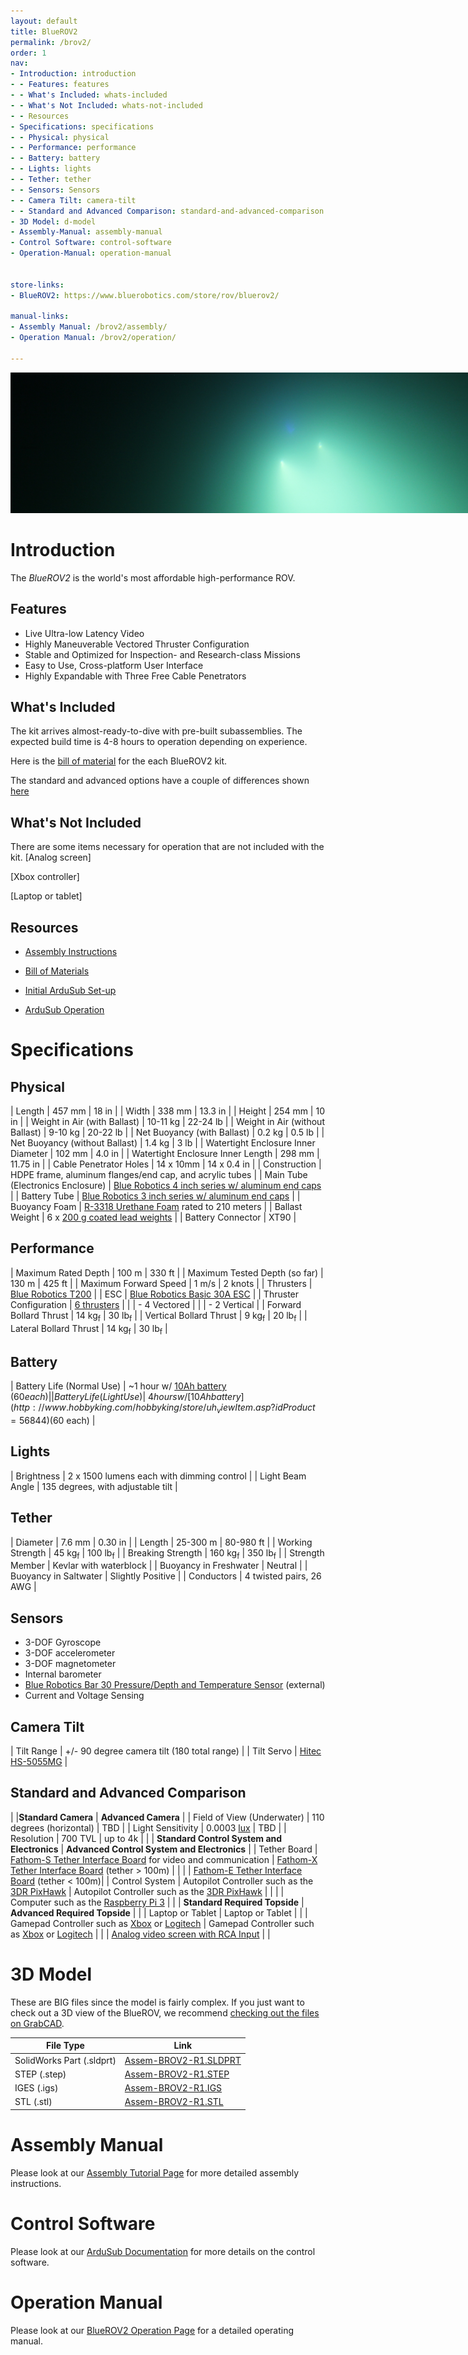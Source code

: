 ```yaml
---
layout: default
title: BlueROV2
permalink: /brov2/
order: 1
nav:
- Introduction: introduction
- - Features: features
- - What's Included: whats-included
- - What's Not Included: whats-not-included
- - Resources
- Specifications: specifications
- - Physical: physical
- - Performance: performance
- - Battery: battery
- - Lights: lights
- - Tether: tether
- - Sensors: Sensors
- - Camera Tilt: camera-tilt
- - Standard and Advanced Comparison: standard-and-advanced-comparison
- 3D Model: d-model
- Assembly-Manual: assembly-manual
- Control Software: control-software
- Operation-Manual: operation-manual


store-links:
- BlueROV2: https://www.bluerobotics.com/store/rov/bluerov2/

manual-links:
- Assembly Manual: /brov2/assembly/
- Operation Manual: /brov2/operation/

---
```


<img src="/brov2/cad/brov-banner.png" class="img-responsive" style="max-width:900px" />

# Introduction

The _BlueROV2_ is the world's most affordable high-performance ROV. 

## Features

- Live Ultra-low Latency Video
- Highly Maneuverable Vectored Thruster Configuration
- Stable and Optimized for Inspection- and Research-class Missions
- Easy to Use, Cross-platform User Interface
- Highly Expandable with Three Free Cable Penetrators

## What's Included

The kit arrives almost-ready-to-dive with pre-built subassemblies. The expected build time is 4-8 hours to operation depending on experience.

Here is the [bill of material](/brov2/operation/#whats-included) for the each BlueROV2 kit.

The standard and advanced options have a couple of differences shown [here](/brov2/#standard-and-advanced-comparison)

## What's Not Included

There are some items necessary for operation that are not included with the kit. 
[Analog screen]

[Xbox controller]

[Laptop or tablet]

## Resources

 - [Assembly Instructions](/brov2/assembly/)

 - [Bill of Materials](/brov2/assembly/#whats-included)

 - [Initial ArduSub Set-up](http://ardusub.com/initial-setup/)

 - [ArduSub Operation](#)

# Specifications

## Physical 

| Length                                 | 457 mm                     | 18 in                      |
| Width                                  | 338 mm                     | 13.3 in                    |
| Height                                 | 254 mm                     | 10 in                      |
| Weight in Air (with Ballast)           | 10-11 kg                   | 22-24 lb                   |
| Weight in Air (without Ballast)        | 9-10 kg                    | 20-22 lb                   |
| Net Buoyancy (with Ballast)            | 0.2 kg                     | 0.5 lb                     |
| Net Buoyancy (without Ballast)         | 1.4 kg                     | 3 lb                	   |
| Watertight Enclosure Inner Diameter    | 102 mm                     | 4.0 in                     |
| Watertight Enclosure Inner Length      | 298 mm                     | 11.75 in                   |
| Cable Penetrator Holes                 | 14 x 10mm                  | 14 x 0.4 in                |
| Construction                           | HDPE frame, aluminum flanges/end cap, and acrylic tubes |
| Main Tube (Electronics Enclosure)      | [Blue Robotics 4 inch series w/ aluminum end caps](http://docs.bluerobotics.com/watertight-enclosures/#specifications-4-series)        |
| Battery Tube                           | [Blue Robotics 3 inch series w/ aluminum end caps](http://docs.bluerobotics.com/watertight-enclosures/#specifications-3-series)        |
| Buoyancy Foam                          | [R-3318 Urethane Foam](http://docs.bluerobotics.com/float/) rated to 210 meters                |
| Ballast Weight                         | 6 x [200 g coated lead weights](https://www.bluerobotics.com/store/parts/ballast-200g-r1/)                             |
| Battery Connector						 | XT90                                                    |

## Performance 

| Maximum Rated Depth                    | 100 m         | 330 ft        |
| Maximum Tested Depth (so far)          | 130 m         | 425 ft        |
| Maximum Forward Speed                  | 1 m/s         | 2 knots       |
| Thrusters                              | [Blue Robotics T200](http://docs.bluerobotics.com/thrusters/t200/)            |
| ESC                                    | [Blue Robotics Basic 30A ESC](http://docs.bluerobotics.com/besc/)   |
| Thruster Configuration                 | [6 thrusters](http://ardusub.com/images/vectored-frame.png)                   |
|                                        | - 4 Vectored                  | 
|                                        | - 2 Vertical                  | 
| Forward Bollard Thrust                 | 14 kg<sub>f</sub>      | 30 lb<sub>f</sub>     |
| Vertical Bollard Thrust                | 9 kg<sub>f</sub>       | 20 lb<sub>f</sub>      |
| Lateral Bollard Thrust                 | 14 kg<sub>f</sub>      | 30 lb<sub>f</sub>      |

## Battery

| Battery Life (Normal Use)              | ~1 hour w/ [10Ah battery](http://www.hobbyking.com/hobbyking/store/uh_viewItem.asp?idProduct=56844) ($60 each) |
| Battery Life (Light Use)               | ~4 hours w/ [10Ah battery](http://www.hobbyking.com/hobbyking/store/uh_viewItem.asp?idProduct=56844) ($60 each) |

## Lights

| Brightness       | 2 x 1500 lumens each with dimming control                  |
| Light Beam Angle | 135 degrees, with adjustable tilt                    |

## Tether

| Diameter | 7.6 mm | 0.30 in |
| Length   | 25-300 m | 80-980 ft |
| Working Strength | 45 kg<sub>f</sub> | 100 lb<sub>f</sub> |
| Breaking Strength | 160 kg<sub>f</sub> | 350 lb<sub>f</sub> |
| Strength Member | Kevlar with waterblock |
| Buoyancy in Freshwater | Neutral |
| Buoyancy in Saltwater | Slightly Positive |
| Conductors | 4 twisted pairs, 26 AWG |

## Sensors

- 3-DOF Gyroscope 
- 3-DOF accelerometer 
- 3-DOF magnetometer  
- Internal barometer 
- [Blue Robotics Bar 30 Pressure/Depth and Temperature Sensor](http://docs.bluerobotics.com/bar30/) (external) 
- Current and Voltage Sensing 

## Camera Tilt
					   
| Tilt Range                 | +/- 90 degree camera tilt (180 total range)                                             | 
| Tilt Servo                 | [Hitec HS-5055MG](https://www.bluerobotics.com/store/servos/hs-5055mg-servo/)           |

## Standard and Advanced Comparison

|                            |**Standard Camera**                                                                                         | **Advanced Camera**                                                                                                |
| Field of View (Underwater) | 110 degrees (horizontal)                                                                                   | TBD                                                                                                                |
| Light Sensitivity          | 0.0003 [lux](https://en.wikipedia.org/wiki/Lux#Illuminance)                                                | TBD                                                                                                                |
| Resolution                 | 700 TVL                                                                                                    | up to 4k                                                                                                           |
|                            | **Standard Control System and Electronics**                                                                | **Advanced Control System and Electronics**                                                                        | 
| Tether Board               | [Fathom-S Tether Interface Board](http://docs.bluerobotics.com/fathom-s/) for video and communication      | [Fathom-X Tether Interface Board](http://docs.bluerobotics.com/fathom-x/) (tether > 100m)                      |
|                            |                                                                                                            | [Fathom-E Tether Interface Board](https://www.bluerobotics.com/store/electronics/fathom-e-r1/)  (tether < 100m)|
| Control System             | Autopilot Controller such as the [3DR PixHawk](https://www.bluerobotics.com/store/electronics/pixhawk-r1/) | Autopilot Controller such as the [3DR PixHawk](https://www.bluerobotics.com/store/electronics/pixhawk-r1/)         |
|                            |                                                                                                            | Computer such as the [Raspberry Pi 3](#)                                                                           |
|                            | **Standard Required Topside**                                                                              | **Advanced Required Topside**                                                                                      |
|                            | Laptop or Tablet                                                                                           | Laptop or Tablet                                                                                                   |
|                            | Gamepad Controller such as [Xbox](#) or [Logitech](#)                                                      | Gamepad Controller  such as [Xbox](#) or [Logitech](#)                                                          |
|                            | [Analog video screen with RCA Input](#)                                                                    |                                                                                                                    |

# 3D Model

These are BIG files since the model is fairly complex. If you just want to check out a 3D view of the BlueROV, we recommend [checking out the files on GrabCAD](https://grabcad.com/library/bluerobotics-bluerov2-r1-1-1).

| File Type                  | Link                          |
| -------------------------- | ----------------------------- |
| SolidWorks Part (.sldprt)  | [Assem-BROV2-R1.SLDPRT](#) |
| STEP (.step)               | [Assem-BROV2-R1.STEP](#)   |
| IGES (.igs)                | [Assem-BROV2-R1.IGS](#) |
| STL (.stl)                 | [Assem-BROV2-R1.STL](#)|

# Assembly Manual

Please look at our [Assembly Tutorial Page](/brov2/assembly) for more detailed assembly instructions.

# Control Software

Please look at our [ArduSub Documentation](http://ardusub.com/introduction/#overview) for more details on the control software.

# Operation Manual

Please look at our [BlueROV2 Operation Page](/brov2/operation) for a detailed operating manual.


